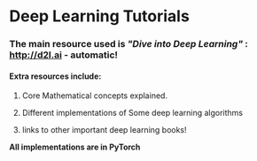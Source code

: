 # Deep Learning Tutorials

### The main resource used is *"Dive into Deep Learning"* : http://d2l.ai - automatic!

#### Extra resources include:

1. Core Mathematical concepts explained.

2. Different implementations of Some deep learning algorithms

3. links to other important deep learning books!



**All implementations are in PyTorch**



